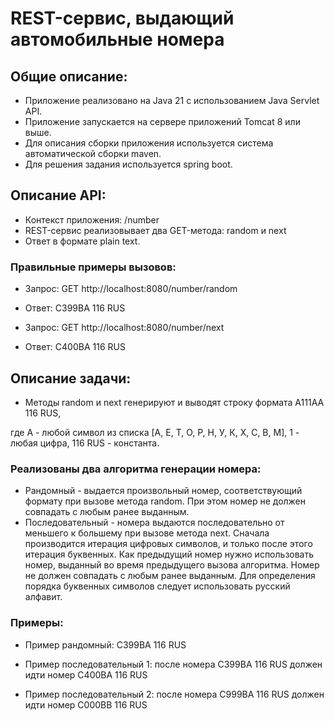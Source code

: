 # REST-сервис, выдающий автомобильные номера

## Общие описание:
- Приложение реализовано на Java 21 с использованием Java Servlet API.
- Приложение запускается на сервере приложений Tomcat 8 или выше.
- Для описания сборки приложения используется система автоматической сборки maven.
- Для решения задания используется spring boot.

## Описание API:
- Контекст приложения: /number
- REST-сервис реализовывает два GET-метода: random и next
- Ответ в формате plain text.

### Правильные примеры вызовов:
- Запрос: GET http://localhost:8080/number/random
- Ответ: C399BA 116 RUS

- Запрос: GET http://localhost:8080/number/next
- Ответ: C400BA 116 RUS

## Описание задачи:
- Методы random и next генерируют и выводят строку формата A111AA 116 RUS,

где A - любой символ из списка [А, Е, Т, О, Р, Н, У, К, Х, С, В, М], 1 - любая цифра, 116 RUS - константа.

### Реализованы два алгоритма генерации номера:

- Рандомный - выдается произвольный номер, соответствующий формату при вызове метода random. При этом номер не должен совпадать с любым ранее выданным.
- Последовательный - номера выдаются последовательно от меньшего к большему при вызове метода next. Сначала производится итерация цифровых символов, и только после этого итерация буквенных. Как предыдущий номер нужно использовать номер, выданный во время предыдущего вызова алгоритма. Номер не должен совпадать с любым ранее выданным. Для определения порядка буквенных символов следует использовать русский алфавит.
### Примеры:
- Пример рандомный: C399BA 116 RUS

- Пример последовательный 1: после номера C399BA 116 RUS должен идти номер C400BA 116 RUS

- Пример последовательный 2: после номера C999BA 116 RUS должен идти номер C000BB 116 RUS
